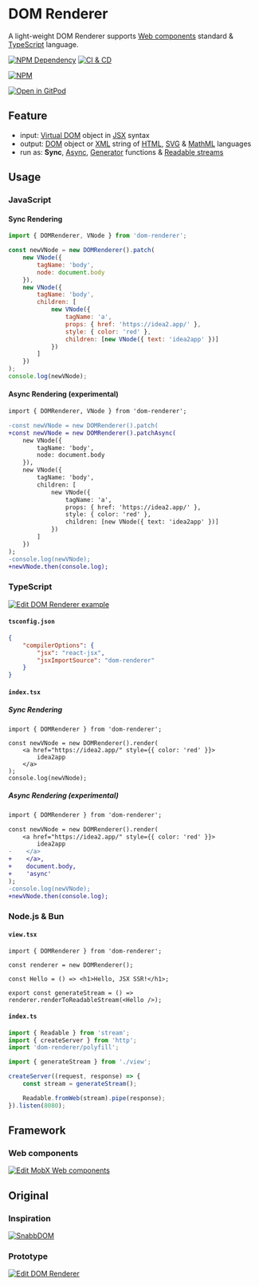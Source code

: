 # DOM Renderer

A light-weight DOM Renderer supports [Web components][1] standard & [TypeScript][2] language.

[![NPM Dependency](https://img.shields.io/librariesio/github/EasyWebApp/DOM-Renderer.svg)][3]
[![CI & CD](https://github.com/EasyWebApp/DOM-Renderer/actions/workflows/main.yml/badge.svg)][4]

[![NPM](https://nodei.co/npm/dom-renderer.png?downloads=true&downloadRank=true&stars=true)][5]

[![Open in GitPod](https://gitpod.io/button/open-in-gitpod.svg)][6]

## Feature

-   input: [Virtual DOM][7] object in [JSX][8] syntax
-   output: [DOM][9] object or [XML][10] string of [HTML][11], [SVG][12] & [MathML][13] languages
-   run as: **Sync**, [Async][14], [Generator][15] functions & [Readable streams][16]

## Usage

### JavaScript

#### Sync Rendering

```js
import { DOMRenderer, VNode } from 'dom-renderer';

const newVNode = new DOMRenderer().patch(
    new VNode({
        tagName: 'body',
        node: document.body
    }),
    new VNode({
        tagName: 'body',
        children: [
            new VNode({
                tagName: 'a',
                props: { href: 'https://idea2.app/' },
                style: { color: 'red' },
                children: [new VNode({ text: 'idea2app' })]
            })
        ]
    })
);
console.log(newVNode);
```

#### Async Rendering (experimental)

```diff
import { DOMRenderer, VNode } from 'dom-renderer';

-const newVNode = new DOMRenderer().patch(
+const newVNode = new DOMRenderer().patchAsync(
    new VNode({
        tagName: 'body',
        node: document.body
    }),
    new VNode({
        tagName: 'body',
        children: [
            new VNode({
                tagName: 'a',
                props: { href: 'https://idea2.app/' },
                style: { color: 'red' },
                children: [new VNode({ text: 'idea2app' })]
            })
        ]
    })
);
-console.log(newVNode);
+newVNode.then(console.log);
```

### TypeScript

[![Edit DOM Renderer example](https://codesandbox.io/static/img/play-codesandbox.svg)][17]

#### `tsconfig.json`

```json
{
    "compilerOptions": {
        "jsx": "react-jsx",
        "jsxImportSource": "dom-renderer"
    }
}
```

#### `index.tsx`

##### Sync Rendering

```tsx
import { DOMRenderer } from 'dom-renderer';

const newVNode = new DOMRenderer().render(
    <a href="https://idea2.app/" style={{ color: 'red' }}>
        idea2app
    </a>
);
console.log(newVNode);
```

##### Async Rendering (experimental)

```diff
import { DOMRenderer } from 'dom-renderer';

const newVNode = new DOMRenderer().render(
    <a href="https://idea2.app/" style={{ color: 'red' }}>
        idea2app
-    </a>
+    </a>,
+    document.body,
+    'async'
);
-console.log(newVNode);
+newVNode.then(console.log);
```

### Node.js & Bun

#### `view.tsx`

```tsx
import { DOMRenderer } from 'dom-renderer';

const renderer = new DOMRenderer();

const Hello = () => <h1>Hello, JSX SSR!</h1>;

export const generateStream = () => renderer.renderToReadableStream(<Hello />);
```

#### `index.ts`

```js
import { Readable } from 'stream';
import { createServer } from 'http';
import 'dom-renderer/polyfill';

import { generateStream } from './view';

createServer((request, response) => {
    const stream = generateStream();

    Readable.fromWeb(stream).pipe(response);
}).listen(8080);
```

## Framework

### Web components

[![Edit MobX Web components](https://codesandbox.io/static/img/play-codesandbox.svg)][18]

## Original

### Inspiration

[![SnabbDOM](https://github.com/snabbdom.png)][19]

### Prototype

[![Edit DOM Renderer](https://codesandbox.io/static/img/play-codesandbox.svg)][20]

[1]: https://www.webcomponents.org/
[2]: https://www.typescriptlang.org/
[3]: https://libraries.io/npm/dom-renderer
[4]: https://github.com/EasyWebApp/DOM-Renderer/actions/workflows/main.yml
[5]: https://nodei.co/npm/dom-renderer/
[6]: https://gitpod.io/?autostart=true#https://github.com/EasyWebApp/DOM-Renderer
[7]: https://en.wikipedia.org/wiki/Virtual_DOM
[8]: https://facebook.github.io/jsx/
[9]: https://developer.mozilla.org/en-US/docs/Web/API/Document_Object_Model
[10]: https://developer.mozilla.org/en-US/docs/Web/XML
[11]: https://developer.mozilla.org/en-US/docs/Web/HTML
[12]: https://developer.mozilla.org/en-US/docs/Web/SVG
[13]: https://developer.mozilla.org/en-US/docs/Web/MathML
[14]: https://developer.mozilla.org/en-US/docs/Web/JavaScript/Reference/Statements/async_function
[15]: https://developer.mozilla.org/en-US/docs/Web/JavaScript/Reference/Statements/function*
[16]: https://developer.mozilla.org/en-US/docs/Web/API/ReadableStream
[17]: https://codesandbox.io/s/dom-renderer-example-pmcsvs?autoresize=1&expanddevtools=1&fontsize=14&hidenavigation=1&module=%2Fsrc%2Findex.tsx&theme=dark
[18]: https://codesandbox.io/s/mobx-web-components-pvn9rf?autoresize=1&fontsize=14&hidenavigation=1&module=%2Fsrc%2FWebComponent.ts&moduleview=1&theme=dark
[19]: https://github.com/snabbdom/snabbdom
[20]: https://codesandbox.io/s/dom-renderer-pglxkx?autoresize=1&expanddevtools=1&fontsize=14&hidenavigation=1&module=%2Fsrc%2Findex.ts&theme=dark
